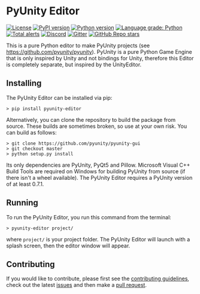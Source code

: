 # PyUnity Editor

[![License](https://img.shields.io/pypi/l/pyunity-editor.svg?logo=python&logoColor=FBE072)](https://github.com/pyunity/pyunity-gui/blob/master/LICENSE)
[![PyPI version](https://img.shields.io/pypi/v/pyunity-editor.svg?logo=python&logoColor=FBE072)](https://pypi.python.org/pypi/pyunity-gui)
[![Python version](https://img.shields.io/pypi/pyversions/pyunity-editor.svg?logo=python&logoColor=FBE072)](https://pypi.python.org/pypi/pyunity-gui)
[![Language grade: Python](https://img.shields.io/lgtm/grade/python/g/pyunity/pyunity-editor.svg?logo=lgtm)](https://lgtm.com/projects/g/pyunity/pyunity-gui/context:python)
[![Total alerts](https://img.shields.io/lgtm/alerts/g/pyunity/pyunity-gui.svg?logo=lgtm&logoWidth=18)](https://lgtm.com/projects/g/pyunity/pyunity-gui/alerts/)
[![Discord](https://img.shields.io/discord/835911328693616680?logo=discord&label=discord)](https://discord.gg/zTn48BEbF9)
[![Gitter](https://badges.gitter.im/pyunity/community.svg)](https://gitter.im/pyunity/community?utm_source=badge&utm_medium=badge&utm_campaign=pr-badge)
[![GitHub Repo stars](https://img.shields.io/github/stars/pyunity/pyunity-gui?logo=github)](https://github.com/pyunity/pyunity-gui/stargazers)

This is a pure Python editor to make PyUnity projects (see https://github.com/pyunity/pyunity).
PyUnity is a pure Python Game Engine that is only inspired by Unity and not bindings for Unity,
therefore this Editor is completely separate, but inspired by the UnityEditor.

## Installing

The PyUnity Editor can be installed via pip:

    > pip install pyunity-editor

Alternatively, you can clone the repository to build the package from source. These builds are sometimes broken, so use at your own risk. You can build as follows:

    > git clone https://github.com/pyunity/pyunity-gui
    > git checkout master
    > python setup.py install

Its only dependencies are PyUnity, PyQt5 and Pillow. Microsoft Visual C++ Build Tools are required on Windows for building PyUnity from source (if there isn't a wheel available). The PyUnity Editor requires a PyUnity version of at least 0.7.1.

## Running
To run the PyUnity Editor, you run this command from the terminal:

    > pyunity-editor project/

where `project/` is your project folder. The PyUnity Editor will launch with a splash screen, then the editor window will appear.

## Contributing

If you would like to contribute, please
first see the [contributing guidelines](https://github.com/pyunity/pyunity-gui/blob/master/contributing.md),
check out the latest [issues](https://github.com/pyunity/pyunity-gui/issues)
and then make a [pull request](https://github.com/pyunity/pyunity-gui/pulls).